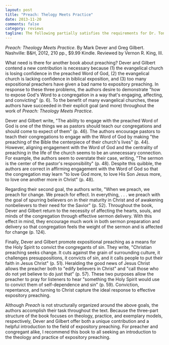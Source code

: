 ```yaml
---
layout: post
title: "Preach: Thelogy Meets Practice"
date: 2013-11-20
comments: false
category: reviews
tagline: The following partially satisfies the requirements for Dr. Tony Merida's Bible Exposition class at Southeastern Baptist Theological Seminary.
---
```


*Preach: Theology Meets Practice*. By Mark Dever and Greg Gilbert. Nashville: B&H, 2012, 210 pp., $9.99 Kindle. Reviewed by Vernon R. King, III.

What need is there for another book about preaching? Dever and Gilbert contend a new contribution is necessary because (1) the evangelical church is losing confidence in the preached Word of God, (2) the evangelical church is lacking confidence in biblical exposition, and (3) too many expositional preachers have given a bad name to expository preaching. In response to these three problems, the authors desire to demonstrate "how to expose God's Word to a congregation in a way that's engaging, affecting, and convicting" (p. 6). To the benefit of many evangelical churches, these authors have succeeded in their explicit goal (and more) throughout the work of *Preach: Theology Meets Practice*.

Dever and Gilbert write, "The ability to engage with the preached Word of God is one of the things we as pastors should teach our congregations and should come to expect of them" (p. 46). The authors encourage pastors to teach their congregations to engage with the Word of God by making "the preaching of the Bible the centerpiece of their church's lives" (p. 44). However, aligning engagement with the Word of God and the centrality of preaching in the life of the church seems to be an unnecessary connection. For example, the authors seem to overstate their case, writing, "The sermon is the center of the pastor's responsibility" (p. 48). Despite this quibble, the authors are correct in affirming engagement with the Word of God so that the congregation may learn "to love God more, to love His Son Jesus more, to love one another more in Christ" (p. 48). 

Regarding their second goal, the authors write, "When we preach, we preach for change. We preach for effect. In everything, . . . we preach with the goal of spurring believers on in their maturity in Christ and of awakening nonbelievers to their need for the Savior" (p. 52). Throughout the book, Dever and Gilbert return to the necessity of affecting the hearts, souls, and minds of the congregation through effective sermon delivery. With this effect in mind, they encourage much work in both sermon preparation and delivery so that congregation feels the weight of the sermon and is affected for change (p. 124).

Finally, Dever and Gilbert promote expositional preaching as a means for the Holy Spirit to convict the congregants of sin. They write, "Christian preaching seeks change. It cuts against the grain of surrounding culture, it challenges presuppositions, it convicts of sin, and it calls people to put their faith in Jesus Christ" (p. 51). Heralding the good news of Jesus Christ allows the preacher both to "edify believers in Christ" and "call those who do not yet believe to do just that" (p. 57). These two purposes allow the preacher to pray for listeners to hear "something the Holy Spirit would use to convict them of self-dependence and sin" (p. 59). Conviction, repentance, and turning to Christ capture the ideal response to effective expository preaching.

Although *Preach* is not structurally organized around the above goals, the authors accomplish their task throughout the text. Because the three-part structure of the book focuses on theology, practice, and exemplary models, respectively, Dever and Gilbert offer both a unique contribution and a helpful introduction to the field of expository preaching. For preacher and congregant alike, I recommend this book to all seeking an introduction to the theology and practice of expository preaching.
